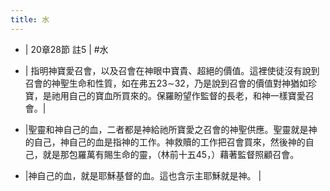 ```yaml
---
title: 水
---
```


- | 20章28節 註5 | #水

- | 指明神寶愛召會，以及召會在神眼中寶貴、超絕的價值。這裡使徒沒有說到召會的神聖生命和性質，如在弗五23∼32，乃是說到召會的價值對神猶如珍寶，是祂用自己的寶血所買來的。保羅盼望作監督的長老，和神一樣寶愛召會。|

- |聖靈和神自己的血，二者都是神給祂所寶愛之召會的神聖供應。聖靈就是神的自己，神自己的血是指神的工作。神救贖的工作把召會買來，然後神的自己，就是那包羅萬有賜生命的靈，（林前十五45，）藉著監督照顧召會。

- |神自己的血，就是耶穌基督的血。這也含示主耶穌就是神。 |
